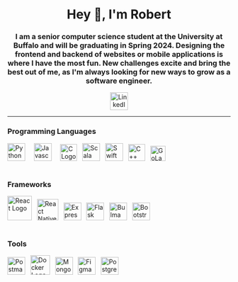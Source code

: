 <!-- Start README -->
<div>
  
  <!-- Main Header -->
  <div align="center">
    <h1 align="center" style="text-align: center;">
      Hey 👋, I'm Robert
    </h1>
  </div>
  
  <!-- About Me -->
  <div align="center">
    <h3>
        I am a senior computer science student at the University at Buffalo and will be graduating in Spring 2024. Designing the frontend and backend of websites or mobile applications is where I have the most fun. New challenges excite and bring the best out of me, as I'm always looking for new ways to grow as a software engineer.
    </h3>
  </div>

  <!-- LinkedIn Link and Image -->
  <div align="center"> 
    <a href="https://www.linkedin.com/in/robertreyes-enamorado/" target="_blank"> 
      <picture>
        <img alt="LinkedIn Logo" src="https://github.com/reyesenamorado97/reyesenamorado97/assets/97928078/ac871912-faa1-4721-8702-e55aab1f34b0" width="40">
      </picture>
    </a>
  </div>
  
  <hr/>
  
 <!-- Programming Languages -->
 <div> 
   <h3>
     Programming Languages
   </h3>
    <picture>
      <img alt="Python Logo" src="https://github.com/reyesenamorado97/reyesenamorado97/assets/97928078/d7aab6f3-ca33-47e5-87a7-547bc623cb6b" width="40"/>
    </picture>
    &nbsp; &nbsp;
    <picture>
      <img alt="Javascript Logo" src="https://github.com/reyesenamorado97/reyesenamorado97/assets/97928078/8703b99e-25f6-495b-89e6-2b20e112e968" width="40"/>
    </picture>
    &nbsp; &nbsp;
    <picture>
      <img alt="C Logo" src="https://github.com/reyesenamorado97/reyesenamorado97/assets/97928078/4d5567b6-bd54-4542-b1cc-925055e1349e" width="38"/>
    </picture>
    &nbsp; 
    <picture>
      <img alt="Scala Logo" src="https://github.com/reyesenamorado97/reyesenamorado97/assets/97928078/958ea312-8a3d-486f-8d7a-af4d485bd47a" width="40"/>
    </picture>
    &nbsp;
     <picture>
      <img alt="Swift Logo" src="https://github.com/reyesenamorado97/reyesenamorado97/assets/97928078/cd56ecd9-9034-4420-9da6-85fd323f200b" width="40"/>
    </picture>
    &nbsp;
     <picture>
      <img alt="C++ Logo" src="https://github.com/reyesenamorado97/reyesenamorado97/assets/97928078/8af8bff7-744a-45ce-ba5d-2edc1c9dd0bc" width="38"/>
    </picture>
    &nbsp;
    <picture>
      <img align="justify" alt="GoLang Logo" src="https://github.com/reyesenamorado97/reyesenamorado97/assets/97928078/2c31f7bb-d4b1-4172-9968-7e9d6bfaa76f" height="34"/>
    </picture>
  </div>
  
  </br>

  <!-- Known Frameworks Languages -->
  <div> 
   <h3>
     Frameworks
   </h3>
    <picture>
      <img alt="React Logo" src="https://github.com/reyesenamorado97/reyesenamorado97/assets/97928078/72dd1d2e-788d-43e1-a82f-f86f001eeff9" height="55"/>
    </picture>
    &nbsp;
    <picture>
      <img alt="React Native Logo" src="https://github.com/reyesenamorado97/reyesenamorado97/assets/97928078/d4dde974-ed43-4c0e-80d0-34b20158dd47" height="48"/>
    </picture>
    &nbsp;
    <picture>
      <img alt="Express Logo" src="https://github.com/reyesenamorado97/reyesenamorado97/assets/97928078/d4d654cc-d835-4d17-98af-cf7b14c4cce4" height="40"/>
    </picture>
    &nbsp;
    <picture>
      <img alt="Flask Logo" src="https://github.com/reyesenamorado97/reyesenamorado97/assets/97928078/e1f3332e-1ed8-40e9-9e13-07d78ce2d5bb" height="40"/>
    </picture>
    &nbsp;
    <picture>
      <img alt="Bulma CSS Logo" src="https://github.com/reyesenamorado97/reyesenamorado97/assets/97928078/26d78b74-9dd0-4279-b447-63e42fcc907c" height="40"/>
    </picture>
    &nbsp;
    <picture>
      <img alt="Bootstrap Logo" src="https://github.com/reyesenamorado97/reyesenamorado97/assets/97928078/44e0012c-aefc-4573-b50f-fb1eb65cedb4" height="40"/>
    </picture>
    &nbsp;
  </div>

  </br>

  <div> 
   <h3>
     Tools
   </h3>
    <picture>
      <img alt="Postman Logo" src="https://github.com/reyesenamorado97/reyesenamorado97/assets/97928078/bb5bb109-0e5b-4675-af34-87d7eb1866cc" width="40"/>
    </picture>
    &nbsp;
    <picture>
      <img alt="Docker Logo" src="https://github.com/reyesenamorado97/reyesenamorado97/assets/97928078/7d612248-0332-4c75-a6b0-7ddd1fedfe05" width="44"/>
    </picture>
    &nbsp;
    <picture>
      <img alt="MongoDB Logo" src="https://github.com/reyesenamorado97/reyesenamorado97/assets/97928078/a6cd5654-228a-4c98-911b-5d1496e4624a" height="40"/>
    </picture>
    &nbsp;
    <picture>
      <img alt="Figma Logo" src="https://github.com/reyesenamorado97/reyesenamorado97/assets/97928078/9d61a892-4dd9-45b0-a73d-0a5a31b37ad5" height="40"/>
    </picture>
    &nbsp;
    <picture>
      <img alt="PostgreSQL Logo" src="https://github.com/reyesenamorado97/reyesenamorado97/assets/97928078/0bb3472a-3a27-45c6-b769-591aa549086d" height="40"/>
    </picture>

  </div>



  




  
<!--------------- END OF README --------------->
</div>



<!--
**reyesenamorado97/reyesenamorado97** is a ✨ _special_ ✨ repository because its `README.md` (this file) appears on your GitHub profile.

Here are some ideas to get you started:

- 🔭 I’m currently working on ...
- 🌱 I’m currently learning ...
- 👯 I’m looking to collaborate on ...
- 🤔 I’m looking for help with ...
- 💬 Ask me about ...
- 📫 How to reach me: ...
- 😄 Pronouns: ...
- ⚡ Fun fact: ...
-->
